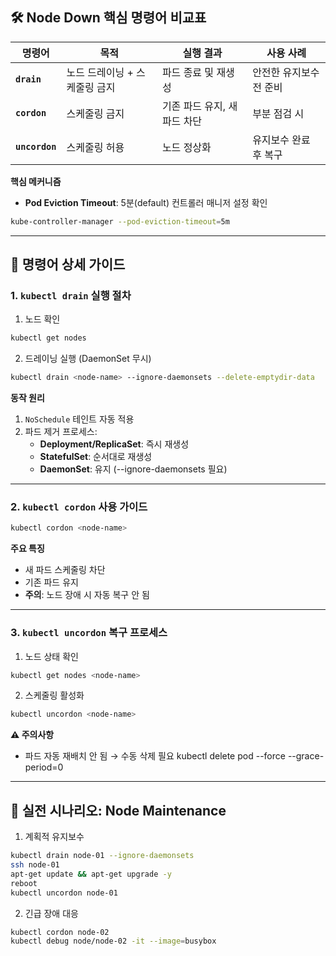 ## 🛠 **Node Down 핵심 명령어 비교표**
| 명령어       | 목적                          | 실행 결과                     | 사용 사례                  |
|--------------|-------------------------------|-------------------------------|---------------------------|
| **`drain`**  | 노드 드레이닝 + 스케줄링 금지 | 파드 종료 및 재생성           | 안전한 유지보수 전 준비   |
| **`cordon`** | 스케줄링 금지                 | 기존 파드 유지, 새 파드 차단  | 부분 점검 시              |
| **`uncordon`**| 스케줄링 허용                 | 노드 정상화                   | 유지보수 완료 후 복구     |

**핵심 메커니즘**  
- **Pod Eviction Timeout**: 5분(default)
컨트롤러 매니저 설정 확인
```bash
kube-controller-manager --pod-eviction-timeout=5m
```
---


## 📝 **명령어 상세 가이드**

### 1. `kubectl drain` 실행 절차
1. 노드 확인
```bash 
kubectl get nodes
```
2. 드레이닝 실행 (DaemonSet 무시)
```bash
kubectl drain <node-name> --ignore-daemonsets --delete-emptydir-data
```

**동작 원리**  
1. `NoSchedule` 테인트 자동 적용
2. 파드 제거 프로세스:
   - **Deployment/ReplicaSet**: 즉시 재생성
   - **StatefulSet**: 순서대로 재생성
   - **DaemonSet**: 유지 (--ignore-daemonsets 필요)
---

### 2. `kubectl cordon` 사용 가이드
```bash
kubectl cordon <node-name>
```

**주요 특징**  
- 새 파드 스케줄링 차단
- 기존 파드 유지
- **주의**: 노드 장애 시 자동 복구 안 됨

---

### 3. `kubectl uncordon` 복구 프로세스
1. 노드 상태 확인
```bash
kubectl get nodes <node-name>
```
2. 스케줄링 활성화
```bash
kubectl uncordon <node-name>
```

**⚠️ 주의사항**  
- 파드 자동 재배치 안 됨 → 수동 삭제 필요
kubectl delete pod <pod-name> --force --grace-period=0

---

## 🚀 **실전 시나리오: Node Maintenance**
1. 계획적 유지보수
```bash
kubectl drain node-01 --ignore-daemonsets
ssh node-01
apt-get update && apt-get upgrade -y
reboot
kubectl uncordon node-01
```
2. 긴급 장애 대응
```bash
kubectl cordon node-02
kubectl debug node/node-02 -it --image=busybox
```

